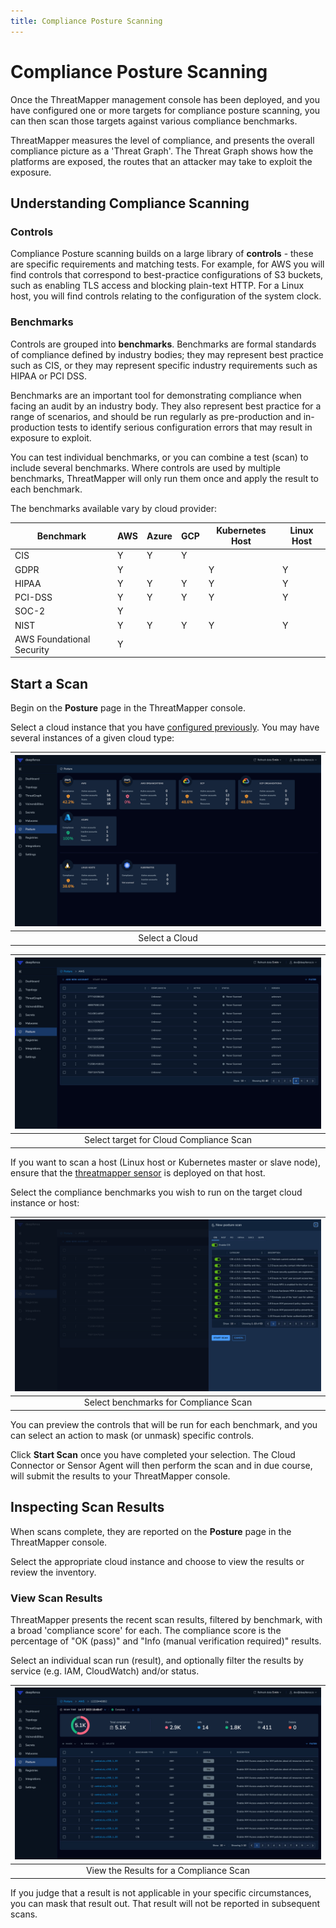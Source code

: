 ```yaml
---
title: Compliance Posture Scanning
---
```


# Compliance Posture Scanning

Once the ThreatMapper management console has been deployed, and you have configured one or more targets for compliance posture scanning, you can then scan those targets against various compliance benchmarks.

ThreatMapper measures the level of compliance, and presents the overall compliance picture as a 'Threat Graph'.  The Threat Graph  shows how the platforms are exposed, the routes that an attacker may take to exploit the exposure.


## Understanding Compliance Scanning

### Controls

Compliance Posture scanning builds on a large library of **controls** - these are specific requirements and matching tests.  For example, for AWS you will find controls that correspond to best-practice configurations of S3 buckets, such as enabling TLS access and blocking plain-text HTTP. For a Linux host, you will find controls relating to the configuration of the system clock.

### Benchmarks

Controls are grouped into **benchmarks**. Benchmarks are formal standards of compliance defined by industry bodies; they may represent best practice such as CIS, or they may represent specific industry requirements such as HIPAA or PCI DSS.

Benchmarks are an important tool for demonstrating compliance when facing an audit by an industry body.  They also represent best practice for a range of scenarios, and should be run regularly as pre-production and in-production tests to identify serious configuration errors that may result in exposure to exploit.

You can test individual benchmarks, or you can combine a test (scan) to include several benchmarks.  Where controls are used by multiple benchmarks, ThreatMapper will only run them once and apply the result to each benchmark.

The benchmarks available vary by cloud provider:

| Benchmark                 | AWS | Azure | GCP | Kubernetes Host | Linux Host |
|---------------------------|-----|-------|-----|-----------------|------------|
| CIS                       | Y   | Y     | Y   |                 |            |
| GDPR                      | Y   |       |     | Y               | Y          |
| HIPAA                     | Y   | Y     | Y   | Y               | Y          |
| PCI-DSS                   | Y   | Y     | Y   | Y               | Y          |
| SOC-2                     | Y   |       |     |                 |            |
| NIST                      | Y   | Y     | Y   | Y               | Y          |
| AWS Foundational Security | Y   |       |     |                 |            |

## Start a Scan

Begin on the **Posture** page in the ThreatMapper console.

Select a cloud instance that you have [configured previously](/docs/cloudscanner/).  You may have several instances of a given cloud type:

| ![Cloud Compliance Scan - Select](../img/compliance-scan-1.png) |
|:---------------------------------------------------------------:|
|                         Select a Cloud                          |

| ![Cloud Compliance Scan - Select](../img/compliance-scan-2.png) |
|:---------------------------------------------------------------:|
|             Select target for Cloud Compliance Scan             |

If you want to scan a host (Linux host or Kubernetes master or slave node), ensure that the [threatmapper sensor](/docs/sensors) is deployed on that host.

Select the compliance benchmarks you wish to run on the target cloud instance or host:

| ![Cloud Compliance Scan - Chose Benchmark](../img/compliance-scan-3.png) |
|:------------------------------------------------------------------------:|
|                  Select benchmarks for  Compliance Scan                  |

You can preview the controls that will be run for each benchmark, and you can select an action to mask (or unmask) specific controls.

Click **Start Scan** once you have completed your selection. The Cloud Connector or Sensor Agent will then perform the scan and in due course, will submit the results to your ThreatMapper console.

## Inspecting Scan Results

When scans complete, they are reported on the **Posture** page in the ThreatMapper console.

Select the appropriate cloud instance and choose to view the results or review the inventory.

### View Scan Results

ThreatMapper presents the recent scan results, filtered by benchmark, with a broad 'compliance score' for each.  The compliance score is the percentage of "OK (pass)" and "Info (manual verification required)" results.

Select an individual scan run (result), and optionally filter the results by service (e.g. IAM, CloudWatch) and/or status.

| ![Cloud Compliance Scan - View Results](../img/compliance-scan-4.png) |
|:---------------------------------------------------------------------:|
|                View the Results for a Compliance Scan                 |

If you judge that a result is not applicable in your specific circumstances, you can mask that result out.  That result will not be reported in subsequent scans.
